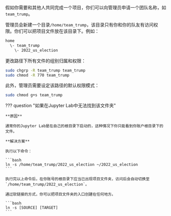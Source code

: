 假如你需要和其他人共同完成一个项目，你们可以向管理员申请一个团队名称，如`team_trump`。

管理员会新建一个目录`/home/team_trump`，该目录只有你和你的队友有访问权限。你们可以把项目文件放在该目录下。例如：

```bash
home
  \- team_trump
  	\- 2022_us_election
```

更改路径下所有文件的组别归属和权限：

```bash
sudo chgrp -R team_trump team_trump
sudo chmod -R 770 team_trump
```

此外，管理员需要设定该路径的默认权限模式：

```bash
sudo chmod g+s team_trump
```

??? question "如果在Jupyter Lab中无法找到该文件夹"

	**原因**
	
	通常你的Jupyter Lab是在自己的根目录下启动的，这种情况下你只能看到你账户根目录下的文件。
	
	**解决方案**
	
	执行以下命令：

    ```bash
    ln -s /home/team_trump/2022_us_election ~/2022_us_election
    ```

    执行完以上命令后，在你账号的根目录下应当已出现项目文件夹，访问后会自动切换至`/home/team_trump/2022_us_election`。

	通过软链接的方式，你可以把项目文件夹的入口创建在任何地方。
	
	```bash
	ln -s [SOURCE] [TARGET]
	```